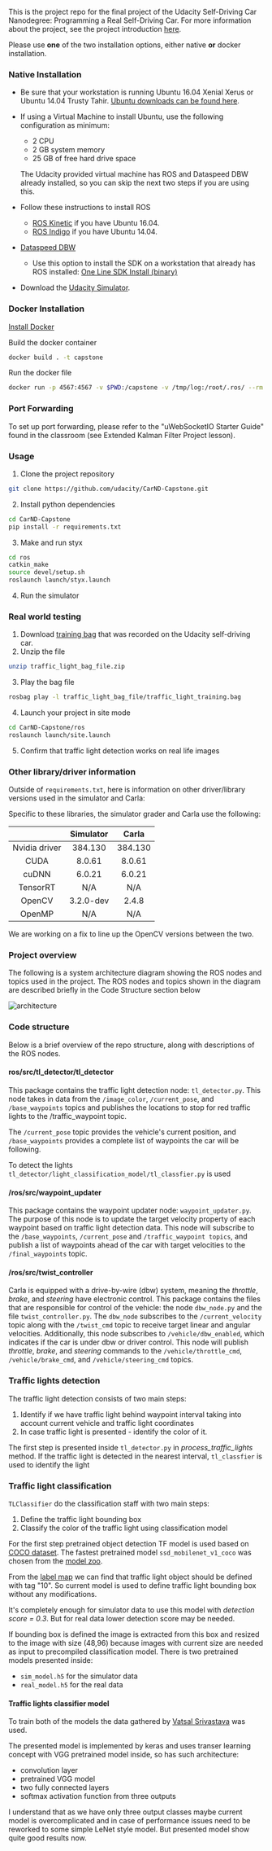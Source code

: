 This is the project repo for the final project of the Udacity Self-Driving Car Nanodegree: Programming a Real Self-Driving Car. For more information about the project, see the project introduction [here](https://classroom.udacity.com/nanodegrees/nd013/parts/6047fe34-d93c-4f50-8336-b70ef10cb4b2/modules/e1a23b06-329a-4684-a717-ad476f0d8dff/lessons/462c933d-9f24-42d3-8bdc-a08a5fc866e4/concepts/5ab4b122-83e6-436d-850f-9f4d26627fd9).

Please use **one** of the two installation options, either native **or** docker installation.

### Native Installation

* Be sure that your workstation is running Ubuntu 16.04 Xenial Xerus or Ubuntu 14.04 Trusty Tahir. [Ubuntu downloads can be found here](https://www.ubuntu.com/download/desktop).
* If using a Virtual Machine to install Ubuntu, use the following configuration as minimum:
  * 2 CPU
  * 2 GB system memory
  * 25 GB of free hard drive space

  The Udacity provided virtual machine has ROS and Dataspeed DBW already installed, so you can skip the next two steps if you are using this.

* Follow these instructions to install ROS
  * [ROS Kinetic](http://wiki.ros.org/kinetic/Installation/Ubuntu) if you have Ubuntu 16.04.
  * [ROS Indigo](http://wiki.ros.org/indigo/Installation/Ubuntu) if you have Ubuntu 14.04.
* [Dataspeed DBW](https://bitbucket.org/DataspeedInc/dbw_mkz_ros)
  * Use this option to install the SDK on a workstation that already has ROS installed: [One Line SDK Install (binary)](https://bitbucket.org/DataspeedInc/dbw_mkz_ros/src/81e63fcc335d7b64139d7482017d6a97b405e250/ROS_SETUP.md?fileviewer=file-view-default)
* Download the [Udacity Simulator](https://github.com/udacity/CarND-Capstone/releases).

### Docker Installation
[Install Docker](https://docs.docker.com/engine/installation/)

Build the docker container
```bash
docker build . -t capstone
```

Run the docker file
```bash
docker run -p 4567:4567 -v $PWD:/capstone -v /tmp/log:/root/.ros/ --rm -it capstone
```

### Port Forwarding
To set up port forwarding, please refer to the "uWebSocketIO Starter Guide" found in the classroom (see Extended Kalman Filter Project lesson).

### Usage

1. Clone the project repository
```bash
git clone https://github.com/udacity/CarND-Capstone.git
```

2. Install python dependencies
```bash
cd CarND-Capstone
pip install -r requirements.txt
```
3. Make and run styx
```bash
cd ros
catkin_make
source devel/setup.sh
roslaunch launch/styx.launch
```
4. Run the simulator

### Real world testing
1. Download [training bag](https://s3-us-west-1.amazonaws.com/udacity-selfdrivingcar/traffic_light_bag_file.zip) that was recorded on the Udacity self-driving car.
2. Unzip the file
```bash
unzip traffic_light_bag_file.zip
```
3. Play the bag file
```bash
rosbag play -l traffic_light_bag_file/traffic_light_training.bag
```
4. Launch your project in site mode
```bash
cd CarND-Capstone/ros
roslaunch launch/site.launch
```
5. Confirm that traffic light detection works on real life images

### Other library/driver information
Outside of `requirements.txt`, here is information on other driver/library versions used in the simulator and Carla:

Specific to these libraries, the simulator grader and Carla use the following:

|        | Simulator | Carla  |
| :-----------: |:-------------:| :-----:|
| Nvidia driver | 384.130 | 384.130 |
| CUDA | 8.0.61 | 8.0.61 |
| cuDNN | 6.0.21 | 6.0.21 |
| TensorRT | N/A | N/A |
| OpenCV | 3.2.0-dev | 2.4.8 |
| OpenMP | N/A | N/A |

We are working on a fix to line up the OpenCV versions between the two.

### Project overview

The following is a system architecture diagram showing the ROS nodes and topics used in the project. The ROS nodes and topics shown in the diagram are described briefly in the Code Structure section below

![architecture](imgs/final-project-ros-graph-v2.png)

### Code structure

Below is a brief overview of the repo structure, along with descriptions of the ROS nodes.

#### **ros/src/tl_detector/tl_detector**

This package contains the traffic light detection node: ```tl_detector.py```. This node takes in data from the ```/image_color```, ```/current_pose```, and ```/base_waypoints``` topics and publishes the locations to stop for red traffic lights to the /traffic_waypoint topic.

The ```/current_pose``` topic provides the vehicle's current position, and ```/base_waypoints``` provides a complete list of waypoints the car will be following.

To detect the lights ```tl_detector/light_classification_model/tl_classfier.py``` is used

#### **/ros/src/waypoint_updater**
This package contains the waypoint updater node: ```waypoint_updater.py```. The purpose of this node is to update the target velocity property of each waypoint based on traffic light detection data. This node will subscribe to the ```/base_waypoints```, ```/current_pose``` and ```/traffic_waypoint topics```, and publish a list of waypoints ahead of the car with target velocities to the ```/final_waypoints``` topic.

#### **/ros/src/twist_controller**

Carla is equipped with a drive-by-wire (dbw) system, meaning the *throttle*, *brake*, and *steering* have electronic control. This package contains the files that are responsible for control of the vehicle: the node ```dbw_node.py``` and the file ```twist_controller.py```. The ```dbw_node``` subscribes to the ```/current_velocity``` topic along with the ```/twist_cmd``` topic to receive target linear and angular velocities. Additionally, this node subscribes to ```/vehicle/dbw_enabled```, which indicates if the car is under dbw or driver control. This node will publish *throttle*, *brake*, and *steering* commands to the ```/vehicle/throttle_cmd```, ```/vehicle/brake_cmd```, and ```/vehicle/steering_cmd``` topics.

### Traffic lights detection

The traffic light detection consists of two main steps:
1. Identify if we have traffic light behind waypoint interval taking into account current vehicle and traffic light coordinates
2. In case traffic light is presented - identify the color of it.

The first step is presented inside ```tl_detector.py``` in *process_traffic_lights* method. If the traffic light is detected in the nearest interval, ```tl_classfier``` is used to identify the light

### Traffic light classification

```TLClassifier``` do the classification staff with two main steps:

1. Define the traffic light bounding box
2. Classify the color of the traffic light using classification model

For the first step pretrained object detection TF model is used based on [COCO dataset](http://cocodataset.org/). The fastest pretrained model ```ssd_mobilenet_v1_coco``` was chosen from the [model zoo](https://github.com/tensorflow/models/blob/477ed41e7e4e8a8443bc633846eb01e2182dc68a/object_detection/g3doc/detection_model_zoo.md). 

From the [label map](https://github.com/tensorflow/models/blob/477ed41e7e4e8a8443bc633846eb01e2182dc68a/object_detection/data/mscoco_label_map.pbtxt) we can find that traffic light object should be defined with tag "10". So current model is used to define traffic light bounding box without any modifications.

It's  completely enough for simulator data to use this model with *detection score = 0.3*. But for real data lower detection score may be needed.

If bounding box is defined the image is extracted from this box and resized to the image with size (48,96) because images with current size are needed as input to precompiled classification model. There is two pretrained models presented inside:
* ```sim_model.h5``` for the simulator data
* ```real_model.h5``` for the real data

#### Traffic lights classifier model

To train both of the models the data gathered by [Vatsal Srivastava](https://github.com/coldKnight/TrafficLight_Detection-TensorFlowAPI#get-the-models) was used.

The presented model is implemented by keras and uses transer learning concept with VGG pretrained model inside, so has such architecture:

* convolution layer
* pretrained VGG model
* two fully connected layers
* softmax activation function from three outputs 

I understand that as we have only three output classes maybe current model is overcomplicated and in case of performance issues need to be reworked to some simple LeNet style model. But presented model show quite good results now.

